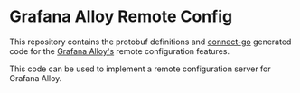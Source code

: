 # Grafana Alloy Remote Config

This repository contains the protobuf definitions and [connect-go](https://github.com/connectrpc/connect-go) generated code for the [Grafana Alloy's](https://github.com/grafana/alloy) remote configuration features.

This code can be used to implement a remote configuration server for Grafana Alloy.
